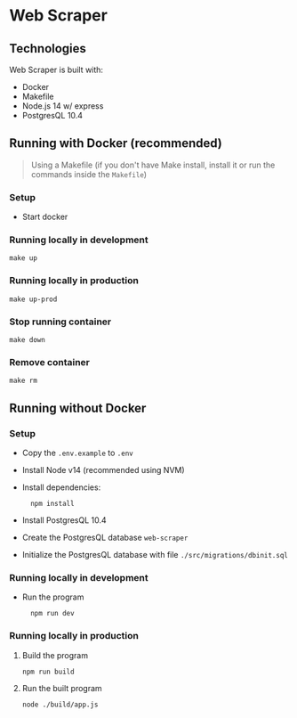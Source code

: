 # Web Scraper

## Technologies

Web Scraper is built with:

- Docker
- Makefile
- Node.js 14 w/ express
- PostgresQL 10.4

## Running with Docker (recommended)

> Using a Makefile (if you don't have Make install, install it or run the commands inside the `Makefile`)

### Setup

- Start docker

### Running locally in development

```
make up
```

### Running locally in production

```
make up-prod
```

### Stop running container

```
make down
```

### Remove container

```
make rm
```

## Running without Docker

### Setup

- Copy the `.env.example` to `.env`

- Install Node v14 (recommended using NVM)

- Install dependencies:

        npm install

- Install PostgresQL 10.4

- Create the PostgresQL database `web-scraper`

- Initialize the PostgresQL database with file `./src/migrations/dbinit.sql`

### Running locally in development

- Run the program

        npm run dev

### Running locally in production

1.  Build the program

        npm run build

2.  Run the built program

        node ./build/app.js
